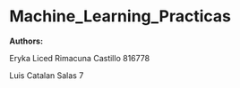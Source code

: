 # Machine_Learning_Practicas

**Authors:**

Eryka Liced Rimacuna Castillo   816778  

Luis Catalan Salas              7